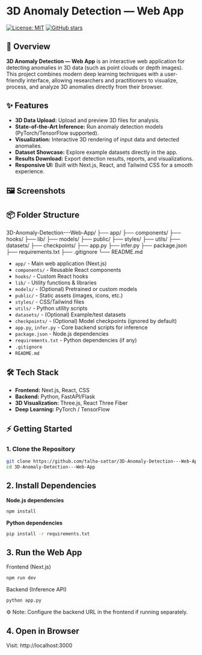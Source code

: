 # 3D Anomaly Detection — Web App

[![License: MIT](https://img.shields.io/badge/License-MIT-yellow.svg)](LICENSE)
[![GitHub stars](https://img.shields.io/github/stars/talha-sattar/3D-Anomaly-Detection---Web-App)](https://github.com/talha-sattar/3D-Anomaly-Detection---Web-App/stargazers)

## 🚀 Overview

**3D Anomaly Detection — Web App** is an interactive web application for detecting anomalies in 3D data (such as point clouds or depth images).  
This project combines modern deep learning techniques with a user-friendly interface, allowing researchers and practitioners to visualize, process, and analyze 3D anomalies directly from their browser.

## ✨ Features

- **3D Data Upload:** Upload and preview 3D files for analysis.
- **State-of-the-Art Inference:** Run anomaly detection models (PyTorch/TensorFlow supported).
- **Visualization:** Interactive 3D rendering of input data and detected anomalies.
- **Dataset Showcase:** Explore example datasets directly in the app.
- **Results Download:** Export detection results, reports, and visualizations.
- **Responsive UI:** Built with Next.js, React, and Tailwind CSS for a smooth experience.

## 🖼️ Screenshots

<!-- Uncomment and add images if available
![App Screenshot 1](screenshots/screenshot1.png)
![App Screenshot 2](screenshots/screenshot2.png)
-->

## 📦 Folder Structure

3D-Anomaly-Detection---Web-App/
├── app/
├── components/
├── hooks/
├── lib/
├── models/
├── public/
├── styles/
├── utils/
├── datasets/
├── checkpoints/
├── app.py
├── infer.py
├── package.json
├── requirements.txt
├── .gitignore
└── README.md


- `app/` - Main web application (Next.js)
- `components/` - Reusable React components
- `hooks/` - Custom React hooks
- `lib/` - Utility functions & libraries
- `models/` - (Optional) Pretrained or custom models
- `public/` - Static assets (images, icons, etc.)
- `styles/` - CSS/Tailwind files
- `utils/` - Python utility scripts
- `datasets/` - (Optional) Example/test datasets
- `checkpoints/` - (Optional) Model checkpoints (ignored by default)
- `app.py`, `infer.py` - Core backend scripts for inference
- `package.json` - Node.js dependencies
- `requirements.txt` - Python dependencies (if any)
- `.gitignore`  
- `README.md`


## 🛠️ Tech Stack

- **Frontend:** Next.js, React, CSS
- **Backend:** Python, FastAPI/Flask
- **3D Visualization:** Three.js, React Three Fiber
- **Deep Learning:** PyTorch / TensorFlow

## ⚡ Getting Started

### 1. Clone the Repository

```bash
git clone https://github.com/talha-sattar/3D-Anomaly-Detection---Web-App.git
cd 3D-Anomaly-Detection---Web-App
```
## 2. Install Dependencies

**Node.js dependencies**
```bash
npm install
```

**Python dependencies**

```bash
pip install -r requirements.txt
```
## 3. Run the Web App
Frontend (Next.js)

```bash
npm run dev
```
Backend (Inference API)

```bash
python app.py
```
⚙️ Note: Configure the backend URL in the frontend if running separately.

## 4. Open in Browser
Visit: http://localhost:3000
